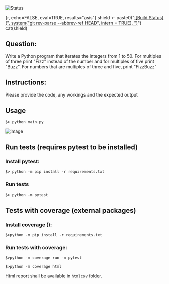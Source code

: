 ![Status](https://github.com/kguryanov/FizzBuzz/actions/workflows/flow.yml/badge.svg?branch=break_tests)

{r, echo=FALSE, eval=TRUE, results="asis"}
shield <- paste0("[![Build Status](",
                 system("git rev-parse --abbrev-ref HEAD", intern = TRUE),
                 ")](https://travis-ci.org/RevolutionAnalytics/miniCRAN)")
cat(shield)


## Question:
Write a Python program that iterates the integers from 1 to 50. For multiples of
three print "Fizz" instead of the number and for multiples of five print "Buzz". For
numbers that are multiples of three and five, print "FizzBuzz"

## Instructions:
Please provide the code, any workings and the expected output

## Usage 
<code>$> python main.py</code>

![image](https://github.com/kguryanov/FizzBuzz/assets/3843209/39582b31-0f87-48c1-8bc1-1ea8ff4affb6)


## Run tests (requires pytest to be installed)
### Install pytest:
<code>$> python -m pip install -r requirements.txt</code>
### Run tests
<code>$> python -m pytest</code>

## Tests with coverage (external packages)
### Install coverage ():
<code>$>python -m pip install -r requirements.txt</code>
### Run tests with coverage:
<code>$>python -m coverage run -m pytest</code>

<code>$>python -m coverage html</code>

Html report shall be available in `htmlcov` folder. 

